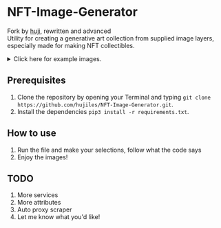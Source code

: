 # NFT-Image-Generator
Fork by [huji](https://github.com/hujiles), rewritten and advanced
<br>
Utility for creating a generative art collection from supplied image layers, especially made for making NFT collectibles.

<details>
  <summary>Click here for example images.</summary>
  
  <img width="168" alt="final_images" src="https://user-images.githubusercontent.com/78478073/148702504-228edc50-692f-4f2c-ae0a-d815593edbd4.JPG"> <img width="168" alt="eyes" src="https://user-images.githubusercontent.com/78478073/148820162-1ac65e98-a9a2-43b5-9b7e-5569f1e00c08.JPG"> <img width="168" alt="clothes_hats" src="https://user-images.githubusercontent.com/78478073/148820218-d247a9dc-e020-4f7f-a839-751ec15898bd.JPG"> <img width="168" alt="body_horns" src="https://user-images.githubusercontent.com/78478073/148820292-9a3c306f-e0a7-4fd7-a2b4-7ae988636099.JPG"> <img width="168" alt="backgrounds" src="https://user-images.githubusercontent.com/78478073/148820011-c82acf21-87ae-460f-8a50-bb15e82d0083.JPG">
  
</details>

## Prerequisites
1. Clone the repository by opening your Terminal and typing ```git clone https://github.com/hujiles/NFT-Image-Generator.git```.
2. Install the dependencies ```pip3 install -r requirements.txt```.

## How to use
1. Run the file and make your selections, follow what the code says
2. Enjoy the images!

## TODO
1. More services
2. More attributes
3. Auto proxy scraper
4. Let me know what you'd like!
